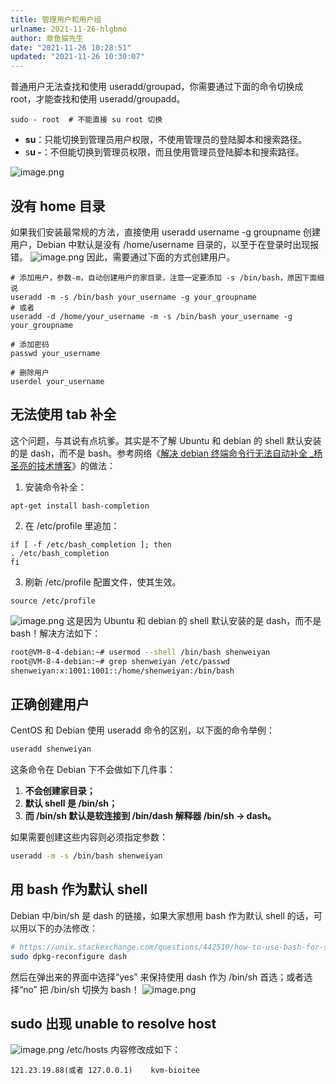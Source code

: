 ```yaml
---
title: 管理用户和用户组
urlname: 2021-11-26-hlgbmo
author: 章鱼猫先生
date: "2021-11-26 10:28:51"
updated: "2021-11-26 10:30:07"
---
```


普通用户无法查找和使用 useradd/groupad，你需要通过下面的命令切换成 root，才能查找和使用 useradd/groupadd。

    sudo - root  # 不能直接 su root 切换

- **su**：只能切换到管理员用户权限，不使用管理员的登陆脚本和搜索路径。
- s**u -**：不但能切换到管理员权限，而且使用管理员登陆脚本和搜索路径。

![image.png](https://shub-1251708715.cos.ap-guangzhou.myqcloud.com/elog-cookbook-img/Fr7y6J-Cj_JgMAW87D3N2QFD-Y6a.png)

## 没有 home 目录

如果我们安装最常规的方法，直接使用 useradd username -g groupname 创建用户，Debian 中默认是没有 /home/username 目录的，以至于在登录时出现报错。
![image.png](https://shub-1251708715.cos.ap-guangzhou.myqcloud.com/elog-cookbook-img/FmAcFO-y-gEkmCoD3kLFTxFpdEBD.png)
因此，需要通过下面的方式创建用户。

    # 添加用户，参数-m，自动创建用户的家目录，注意一定要添加 -s /bin/bash，原因下面细说
    useradd -m -s /bin/bash your_username -g your_groupname
    # 或者
    useradd -d /home/your_username -m -s /bin/bash your_username -g your_groupname

    # 添加密码
    passwd your_username

    # 删除用户
    userdel your_username

## 无法使用 tab 补全

这个问题，与其说有点坑爹。其实是不了解 Ubuntu 和 debian 的 shell 默认安装的是 dash，而不是 bash。参考网络《[解决 debian 终端命令行无法自动补全 \_杨圣亮的技术博客](https://www.yangshengliang.com/kaiyuan-shijie/linux-shijie/452.html)》的做法：

1.  安装命令补全：

<!---->

    apt-get install bash-completion

2.  在 /etc/profile 里追加：

<!---->

    if [ -f /etc/bash_completion ]; then
    . /etc/bash_completion
    fi

3.  刷新 /etc/profile 配置文件，使其生效。

<!---->

    source /etc/profile

![image.png](https://shub-1251708715.cos.ap-guangzhou.myqcloud.com/elog-cookbook-img/Fmgxt3-ojNfOAEgVIpr3LrqL8fdh.png)
这是因为 Ubuntu 和 debian 的 shell 默认安装的是 dash，而不是 bash！解决方法如下：

```bash
root@VM-8-4-debian:~# usermod --shell /bin/bash shenweiyan
root@VM-8-4-debian:~# grep shenweiyan /etc/passwd
shenweiyan:x:1001:1001::/home/shenweiyan:/bin/bash
```

## 正确创建用户

CentOS 和 Debian 使用 useradd 命令的区别，以下面的命令举例：

```bash
useradd shenweiyan
```

这条命令在 Debian 下不会做如下几件事：

1.  **不会创建家目录；**
2.  **默认 shell 是 /bin/sh；**
3.  **而 /bin/sh 默认是软连接到 /bin/dash 解释器 /bin/sh -> dash。**

如果需要创建这些内容则必须指定参数：

```bash
useradd -m -s /bin/bash shenweiyan
```

## 用 bash 作为默认 shell

Debian 中/bin/sh 是 dash 的链接，如果大家想用 bash 作为默认 shell 的话，可以用以下的办法修改：

```bash
# https://unix.stackexchange.com/questions/442510/how-to-use-bash-for-sh-in-ubuntu
sudo dpkg-reconfigure dash
```

然后在弹出来的界面中选择“yes” 来保持使用 dash 作为 /bin/sh 首选；或者选择“no” 把 /bin/sh 切换为 bash！
![image.png](https://shub-1251708715.cos.ap-guangzhou.myqcloud.com/elog-cookbook-img/Fuj2yF_wJe2deQbiKeANFpV3oh87.png)

## sudo 出现 unable to resolve host

![image.png](https://shub-1251708715.cos.ap-guangzhou.myqcloud.com/elog-cookbook-img/FrgbwzbZts8TwZpsiNNh2UVm29uA.png)
/etc/hosts 内容修改成如下：

```shell
121.23.19.88(或者 127.0.0.1)    kvm-bioitee
```
